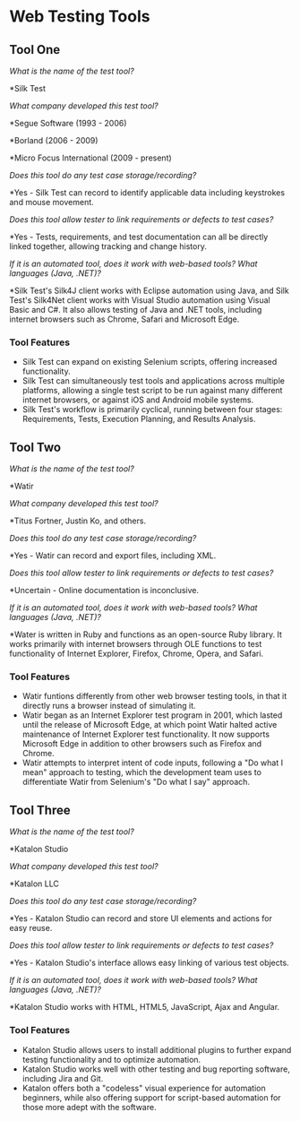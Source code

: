 # Web Testing Tools

## Tool One

_What is the name of the test tool?_ 

*Silk Test

_What company developed this test tool?_ 

*Segue Software (1993 - 2006)

*Borland (2006 - 2009)

*Micro Focus International (2009 - present)

_Does this tool do any test case storage/recording?_ 

*Yes - Silk Test can record to identify applicable data including keystrokes and mouse movement. 

_Does this tool allow tester to link requirements or defects to test cases?_ 

*Yes - Tests, requirements, and test documentation can all be directly linked together, allowing tracking and change history. 

_If it is an automated tool, does it work with web-based tools? What languages (Java, .NET)?_ 

*Silk Test's Silk4J client works with Eclipse automation using Java, and Silk Test's Silk4Net client works with Visual Studio automation using Visual Basic and C#. It also allows testing of Java and .NET tools, including internet browsers such as Chrome, Safari and Microsoft Edge.

### Tool Features
* Silk Test can expand on existing Selenium scripts, offering increased functionality.
* Silk Test can simultaneously test tools and applications across multiple platforms, allowing a single test script to be run against many different internet browsers, or against iOS and Android mobile systems.
* Silk Test's workflow is primarily cyclical, running between four stages: Requirements, Tests, Execution Planning, and Results Analysis.

## Tool Two

_What is the name of the test tool?_ 

*Watir

_What company developed this test tool?_ 

*Titus Fortner, Justin Ko, and others.

_Does this tool do any test case storage/recording?_ 

*Yes - Watir can record and export files, including XML.

_Does this tool allow tester to link requirements or defects to test cases?_ 

*Uncertain - Online documentation is inconclusive.

_If it is an automated tool, does it work with web-based tools? What languages (Java, .NET)?_ 

*Water is written in Ruby and functions as an open-source Ruby library. It works primarily with internet browsers through OLE functions to test functionality of Internet Explorer, Firefox, Chrome, Opera, and Safari.

### Tool Features
* Watir funtions differently from other web browser testing tools, in that it directly runs a browser instead of simulating it.
* Watir began as an Internet Explorer test program in 2001, which lasted until the release of Microsoft Edge, at which point Watir halted active maintenance of Internet Explorer test functionality. It now supports Microsoft Edge in addition to other browsers such as Firefox and Chrome.
* Watir attempts to interpret intent of code inputs, following a "Do what I mean" approach to testing, which the development team uses to differentiate Watir from Selenium's "Do what I say" approach.

## Tool Three

_What is the name of the test tool?_ 

*Katalon Studio

_What company developed this test tool?_ 

*Katalon LLC

_Does this tool do any test case storage/recording?_ 

*Yes - Katalon Studio can record and store UI elements and actions for easy reuse.

_Does this tool allow tester to link requirements or defects to test cases?_ 

*Yes - Katalon Studio's interface allows easy linking of various test objects.

_If it is an automated tool, does it work with web-based tools? What languages (Java, .NET)?_ 

*Katalon Studio works with HTML, HTML5, JavaScript, Ajax and Angular.

### Tool Features
* Katalon Studio allows users to install additional plugins to further expand testing functionality and to optimize automation.
* Katalon Studio works well with other testing and bug reporting software, including Jira and Git.
* Katalon offers both a "codeless" visual experience for automation beginners, while also offering support for script-based automation for those more adept with the software.
